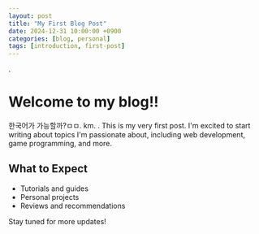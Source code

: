 ```yaml
---
layout: post
title: "My First Blog Post"
date: 2024-12-31 10:00:00 +0900
categories: [blog, personal]
tags: [introduction, first-post]
--- 
```

.           
# Welcome to my blog!!

한국어가 가능할까?ㅁㅁ.   km. .
This is my very first post. I'm excited to start writing about topics I'm passionate about, including web development, game programming, and more.

## What to Expect

- Tutorials and guides
- Personal projects
- Reviews and recommendations

Stay tuned for more updates!